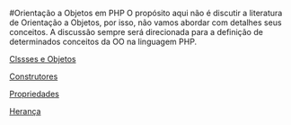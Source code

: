 #Orientação a Objetos em PHP
O propósito aqui não é discutir a literatura de Orientação a Objetos, por isso, não vamos abordar com detalhes seus conceitos. A discussão sempre será direcionada para a definição de determinados conceitos da OO na linguagem PHP. 

[Clssses e Objetos](classes-objetos.md)

[Construtores](metodos-construtores.md)

[Propriedades](propriedades.md)

[Herança](heranca.md)
